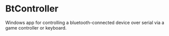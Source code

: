 # BtController
 Windows app for controlling a bluetooth-connected device over serial via a game controller or keyboard.
